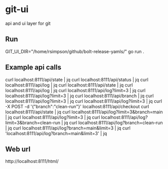 # git-ui
api and ui layer for git

## Run

GIT_UI_DIR="/home/rsimpson/github/bolt-release-yamls/" go run .

## Example api calls

curl localhost:8111/api/state | jq
curl localhost:8111/api/status | jq
curl localhost:8111/api/log | jq
curl localhost:8111/api/state | jq
curl localhost:8111/api/log | jq
curl localhost:8111/api/log?limit=3 | jq
curl localhost:8111/api/log?limit=3 | jq
curl localhost:8111/api/branch | jq
curl localhost:8111/api/log?limit=3 | jq
curl localhost:8111/api/log?limit=3 | jq
curl -X POST -d '{"branch":"clean-run"}' localhost:8111/api/checkout
curl localhost:8111/api/state | jq
curl localhost:8111/api/log?limit=3&branch=main | jq
curl localhost:8111/api/log?limit=3 | jq
curl localhost:8111/api/log?limit=3&branch=clean-run | jq
curl localhost:8111/api/log?branch=clean-run | jq
curl localhost:8111/api/log?branch=main&limit=3 | jq
curl 'localhost:8111/api/log?branch=main&limit=3' | jq

## Web url
http://localhost:8111/html/
